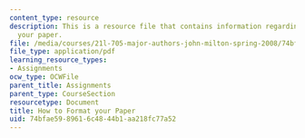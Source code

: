 ```yaml
---
content_type: resource
description: This is a resource file that contains information regarding how to format
  your paper.
file: /media/courses/21l-705-major-authors-john-milton-spring-2008/74bfae5989616c4844b1aa218fc77a52_MIT21L_705S08_paper.pdf
file_type: application/pdf
learning_resource_types:
- Assignments
ocw_type: OCWFile
parent_title: Assignments
parent_type: CourseSection
resourcetype: Document
title: How to Format your Paper
uid: 74bfae59-8961-6c48-44b1-aa218fc77a52
---
```

